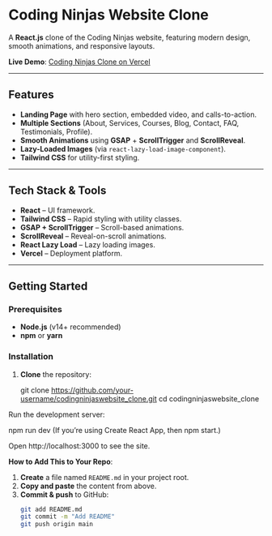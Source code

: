 # Coding Ninjas Website Clone

A **React.js** clone of the Coding Ninjas website, featuring modern design, smooth animations, and responsive layouts.

**Live Demo**: [Coding Ninjas Clone on Vercel](https://codingninjasclone-q57gzssve-santra-subhojits-projects.vercel.app/)



---

## Features
- **Landing Page** with hero section, embedded video, and calls-to-action.
- **Multiple Sections** (About, Services, Courses, Blog, Contact, FAQ, Testimonials, Profile).
- **Smooth Animations** using **GSAP** + **ScrollTrigger** and **ScrollReveal**.
- **Lazy-Loaded Images** (via `react-lazy-load-image-component`).
- **Tailwind CSS** for utility-first styling.

---

## Tech Stack & Tools
- **React** – UI framework.
- **Tailwind CSS** – Rapid styling with utility classes.
- **GSAP + ScrollTrigger** – Scroll-based animations.
- **ScrollReveal** – Reveal-on-scroll animations.
- **React Lazy Load** – Lazy loading images.
- **Vercel** – Deployment platform.

---

## Getting Started

### Prerequisites
- **Node.js** (v14+ recommended)
- **npm** or **yarn**

### Installation
1. **Clone** the repository:

   git clone https://github.com/your-username/codingninjaswebsite_clone.git
   cd codingninjaswebsite_clone



Run the development server:

npm run dev
(If you’re using Create React App, then npm start.)

Open http://localhost:3000 to see the site.


**How to Add This to Your Repo**:
1. **Create** a file named `README.md` in your project root.
2. **Copy and paste** the content from above.
3. **Commit & push** to GitHub:
   ```bash
   git add README.md
   git commit -m "Add README"
   git push origin main

